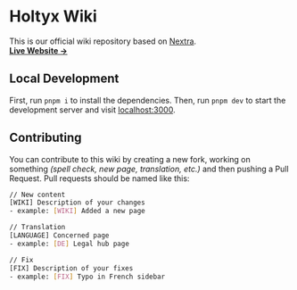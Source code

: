 # Holtyx Wiki 
This is our official wiki repository based on [Nextra](https://nextra.site/).  
[**Live Website →**](https://wiki.holtyx.com)

## Local Development
First, run `pnpm i` to install the dependencies.
Then, run `pnpm dev` to start the development server and visit [localhost:3000](localhost:3000).

## Contributing
You can contribute to this wiki by creating a new fork, working on something *(spell check, new page, translation, etc.)* and then pushing a Pull Request.
Pull requests should be named like this:
```bash
// New content
[WIKI] Description of your changes
- example: [WIKI] Added a new page

// Translation
[LANGUAGE] Concerned page
- example: [DE] Legal hub page

// Fix
[FIX] Description of your fixes
- example: [FIX] Typo in French sidebar
```
